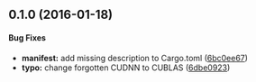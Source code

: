 <a name="0.1.0"></a>
## 0.1.0 (2016-01-18)

#### Bug Fixes

* **manifest:**  add missing description to Cargo.toml ([6bc0ee67](https://github.com/autumnai/rust-cublas/commit/6bc0ee67573468d31f81119b526a579a7fe51fbf))
* **typo:**  change forgotten CUDNN to CUBLAS ([6dbe0923](https://github.com/autumnai/rust-cublas/commit/6dbe09233a5daa22a98cf8d11de956fccefd54b8))
